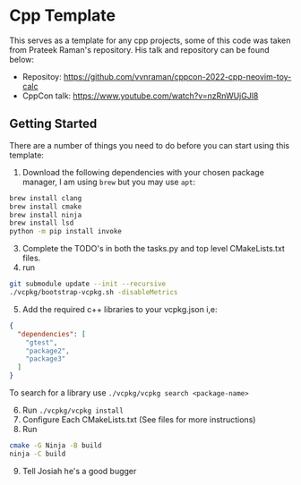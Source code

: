 # Cpp Template

This serves as a template for any cpp projects, some of this code was taken from Prateek Raman's repository.
His talk and repository can be found below:

- Repositoy: https://github.com/vvnraman/cppcon-2022-cpp-neovim-toy-calc
- CppCon talk: https://www.youtube.com/watch?v=nzRnWUjGJl8

## Getting Started

There are a number of things you need to do before you can start using this template:

1. Download the following dependencies with your chosen package manager, I am using `brew` but you may use `apt`:

```sh
brew install clang
brew install cmake
brew install ninja
brew install lsd
python -m pip install invoke
```

3. Complete the TODO's in both the tasks.py and top level CMakeLists.txt files.
4. run

```sh
git submodule update --init --recursive
./vcpkg/bootstrap-vcpkg.sh -disableMetrics

```

5. Add the required c++ libraries to your vcpkg.json i,e:

```json
{
  "dependencies": [
    "gtest",
    "package2",
    "package3"
  ]
}
```

To search for a library use `./vcpkg/vcpkg search <package-name>`

6. Run `./vcpkg/vcpkg install`
7. Configure Each CMakeLists.txt (See files for more instructions)
8. Run

```sh
cmake -G Ninja -B build
ninja -C build
```

9. Tell Josiah he's a good bugger
